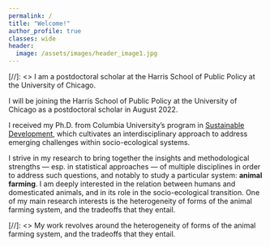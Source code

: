```yaml
---
permalink: /
title: "Welcome!"
author_profile: true
classes: wide
header:
  image: /assets/images/header_image1.jpg
---
```


[//]: <> I am a postdoctoral scholar at the Harris School of Public Policy at the University of Chicago.

I will be joining the Harris School of Public Policy at the University of Chicago as a postdoctoral scholar in August 2022.

I received my Ph.D. from Columbia University’s program in [Sustainable Development](https://www.sipa.columbia.edu/academics/programs/phd-sustainable-development), which cultivates an interdisciplinary approach to address emerging challenges within socio-ecological systems.

I strive in my research to bring together the insights and methodological strengths — esp. in statistical approaches — of multiple disciplines in order to address such questions, and notably to study a particular system: **animal farming**. I am deeply interested in the relation between humans and domesticated animals, and in its role in the socio-ecological transition. One of my main research interests is the heterogeneity of forms of the animal farming system, and the tradeoffs that they entail.

[//]: <>  My work revolves around the heterogeneity of forms of the animal farming system, and the tradeoffs that they entail.

